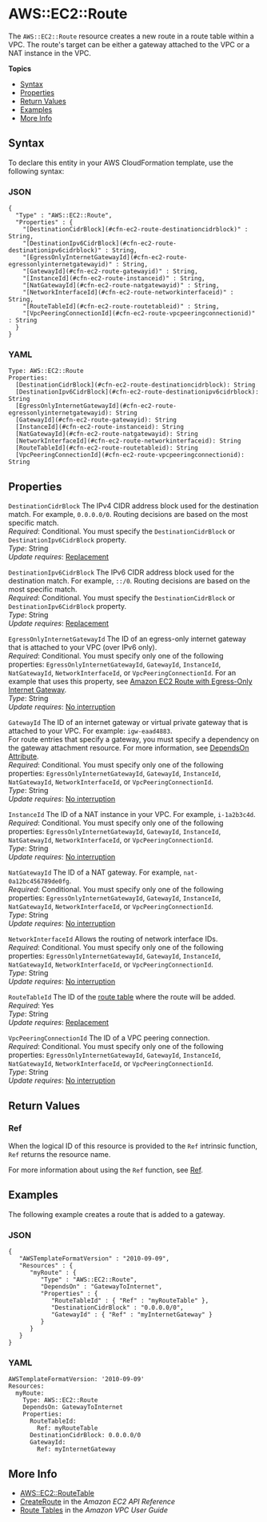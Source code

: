# AWS::EC2::Route<a name="aws-resource-ec2-route"></a>

The `AWS::EC2::Route` resource creates a new route in a route table within a VPC\. The route's target can be either a gateway attached to the VPC or a NAT instance in the VPC\.

**Topics**
+ [Syntax](#aws-resource-ec2-route-syntax)
+ [Properties](#w4ab1c21c10d102c93b9)
+ [Return Values](#w4ab1c21c10d102c93c11)
+ [Examples](#w4ab1c21c10d102c93c13)
+ [More Info](#w4ab1c21c10d102c93c15)

## Syntax<a name="aws-resource-ec2-route-syntax"></a>

To declare this entity in your AWS CloudFormation template, use the following syntax:

### JSON<a name="aws-resource-ec2-route-syntax.json"></a>

```
{
  "Type" : "AWS::EC2::Route",
  "Properties" : {
    "[DestinationCidrBlock](#cfn-ec2-route-destinationcidrblock)" : String,
    "[DestinationIpv6CidrBlock](#cfn-ec2-route-destinationipv6cidrblock)" : String,
    "[EgressOnlyInternetGatewayId](#cfn-ec2-route-egressonlyinternetgatewayid)" : String,
    "[GatewayId](#cfn-ec2-route-gatewayid)" : String,
    "[InstanceId](#cfn-ec2-route-instanceid)" : String,
    "[NatGatewayId](#cfn-ec2-route-natgatewayid)" : String,
    "[NetworkInterfaceId](#cfn-ec2-route-networkinterfaceid)" : String,
    "[RouteTableId](#cfn-ec2-route-routetableid)" : String,
    "[VpcPeeringConnectionId](#cfn-ec2-route-vpcpeeringconnectionid)" : String
  }
}
```

### YAML<a name="aws-resource-ec2-route-syntax.yaml"></a>

```
Type: AWS::EC2::Route
Properties: 
  [DestinationCidrBlock](#cfn-ec2-route-destinationcidrblock): String
  [DestinationIpv6CidrBlock](#cfn-ec2-route-destinationipv6cidrblock): String
  [EgressOnlyInternetGatewayId](#cfn-ec2-route-egressonlyinternetgatewayid): String
  [GatewayId](#cfn-ec2-route-gatewayid): String
  [InstanceId](#cfn-ec2-route-instanceid): String
  [NatGatewayId](#cfn-ec2-route-natgatewayid): String
  [NetworkInterfaceId](#cfn-ec2-route-networkinterfaceid): String
  [RouteTableId](#cfn-ec2-route-routetableid): String
  [VpcPeeringConnectionId](#cfn-ec2-route-vpcpeeringconnectionid): String
```

## Properties<a name="w4ab1c21c10d102c93b9"></a>

`DestinationCidrBlock`  <a name="cfn-ec2-route-destinationcidrblock"></a>
The IPv4 CIDR address block used for the destination match\. For example, `0.0.0.0/0`\. Routing decisions are based on the most specific match\.  
*Required*: Conditional\. You must specify the `DestinationCidrBlock` or `DestinationIpv6CidrBlock` property\.  
*Type*: String  
*Update requires*: [Replacement](using-cfn-updating-stacks-update-behaviors.md#update-replacement)

`DestinationIpv6CidrBlock`  <a name="cfn-ec2-route-destinationipv6cidrblock"></a>
The IPv6 CIDR address block used for the destination match\. For example, `::/0`\. Routing decisions are based on the most specific match\.  
*Required*: Conditional\. You must specify the `DestinationCidrBlock` or `DestinationIpv6CidrBlock` property\.  
*Type*: String  
*Update requires*: [Replacement](using-cfn-updating-stacks-update-behaviors.md#update-replacement)

`EgressOnlyInternetGatewayId`  <a name="cfn-ec2-route-egressonlyinternetgatewayid"></a>
The ID of an egress\-only internet gateway that is attached to your VPC \(over IPv6 only\)\.  
*Required*: Conditional\. You must specify only one of the following properties: `EgressOnlyInternetGatewayId`, `GatewayId`, `InstanceId`, `NatGatewayId`, `NetworkInterfaceId`, or `VpcPeeringConnectionId`\. For an example that uses this property, see [Amazon EC2 Route with Egress\-Only Internet Gateway](https://docs.aws.amazon.com/AWSCloudFormation/latest/UserGuide/quickref-ec2.html#quickref-ec2-route-egressonlyinternetgateway)\.  
*Type*: String  
*Update requires*: [No interruption](using-cfn-updating-stacks-update-behaviors.md#update-no-interrupt)

`GatewayId`  <a name="cfn-ec2-route-gatewayid"></a>
The ID of an internet gateway or virtual private gateway that is attached to your VPC\. For example: `igw-eaad4883`\.  
For route entries that specify a gateway, you must specify a dependency on the gateway attachment resource\. For more information, see [DependsOn Attribute](aws-attribute-dependson.md)\.  
*Required*: Conditional\. You must specify only one of the following properties: `EgressOnlyInternetGatewayId`, `GatewayId`, `InstanceId`, `NatGatewayId`, `NetworkInterfaceId`, or `VpcPeeringConnectionId`\.  
*Type*: String  
*Update requires*: [No interruption](using-cfn-updating-stacks-update-behaviors.md#update-no-interrupt)

`InstanceId`  <a name="cfn-ec2-route-instanceid"></a>
The ID of a NAT instance in your VPC\. For example, `i-1a2b3c4d`\.  
*Required*: Conditional\. You must specify only one of the following properties: `EgressOnlyInternetGatewayId`, `GatewayId`, `InstanceId`, `NatGatewayId`, `NetworkInterfaceId`, or `VpcPeeringConnectionId`\.  
*Type*: String  
*Update requires*: [No interruption](using-cfn-updating-stacks-update-behaviors.md#update-no-interrupt)

`NatGatewayId`  <a name="cfn-ec2-route-natgatewayid"></a>
The ID of a NAT gateway\. For example, `nat-0a12bc456789de0fg`\.  
*Required*: Conditional\. You must specify only one of the following properties: `EgressOnlyInternetGatewayId`, `GatewayId`, `InstanceId`, `NatGatewayId`, `NetworkInterfaceId`, or `VpcPeeringConnectionId`\.  
*Type*: String  
*Update requires*: [No interruption](using-cfn-updating-stacks-update-behaviors.md#update-no-interrupt)

`NetworkInterfaceId`  <a name="cfn-ec2-route-networkinterfaceid"></a>
Allows the routing of network interface IDs\.  
*Required*: Conditional\. You must specify only one of the following properties: `EgressOnlyInternetGatewayId`, `GatewayId`, `InstanceId`, `NatGatewayId`, `NetworkInterfaceId`, or `VpcPeeringConnectionId`\.  
*Type*: String  
*Update requires*: [No interruption](using-cfn-updating-stacks-update-behaviors.md#update-no-interrupt)

`RouteTableId`  <a name="cfn-ec2-route-routetableid"></a>
The ID of the [route table](aws-resource-ec2-route-table.md) where the route will be added\.  
*Required*: Yes  
*Type*: String  
*Update requires*: [Replacement](using-cfn-updating-stacks-update-behaviors.md#update-replacement)

`VpcPeeringConnectionId`  <a name="cfn-ec2-route-vpcpeeringconnectionid"></a>
The ID of a VPC peering connection\.  
*Required*: Conditional\. You must specify only one of the following properties: `EgressOnlyInternetGatewayId`, `GatewayId`, `InstanceId`, `NatGatewayId`, `NetworkInterfaceId`, or `VpcPeeringConnectionId`\.  
*Type*: String  
*Update requires*: [No interruption](using-cfn-updating-stacks-update-behaviors.md#update-no-interrupt)

## Return Values<a name="w4ab1c21c10d102c93c11"></a>

### Ref<a name="w4ab1c21c10d102c93c11b2"></a>

When the logical ID of this resource is provided to the `Ref` intrinsic function, `Ref` returns the resource name\.

For more information about using the `Ref` function, see [Ref](intrinsic-function-reference-ref.md)\.

## Examples<a name="w4ab1c21c10d102c93c13"></a>

The following example creates a route that is added to a gateway\.

### JSON<a name="aws-resource-ec2-route-example-1.json"></a>

```
{
   "AWSTemplateFormatVersion" : "2010-09-09",
   "Resources" : {
      "myRoute" : {
         "Type" : "AWS::EC2::Route",
         "DependsOn" : "GatewayToInternet",
         "Properties" : {
            "RouteTableId" : { "Ref" : "myRouteTable" },
            "DestinationCidrBlock" : "0.0.0.0/0",
            "GatewayId" : { "Ref" : "myInternetGateway" }
         }
      }
   }
}
```

### YAML<a name="aws-resource-ec2-route-example-1.yaml"></a>

```
AWSTemplateFormatVersion: '2010-09-09'
Resources:
  myRoute:
    Type: AWS::EC2::Route
    DependsOn: GatewayToInternet
    Properties:
      RouteTableId:
        Ref: myRouteTable
      DestinationCidrBlock: 0.0.0.0/0
      GatewayId:
        Ref: myInternetGateway
```

## More Info<a name="w4ab1c21c10d102c93c15"></a>
+ [AWS::EC2::RouteTable](aws-resource-ec2-route-table.md)
+ [CreateRoute](http://docs.aws.amazon.com/AWSEC2/latest/APIReference/ApiReference-query-CreateRoute.html) in the *Amazon EC2 API Reference*
+ [Route Tables](http://docs.aws.amazon.com/AmazonVPC/latest/UserGuide/VPC_Route_Tables.html) in the *Amazon VPC User Guide*